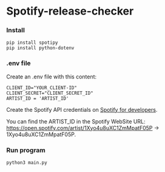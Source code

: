 # Spotify-release-checker

### Install
```
pip install spotipy
pip install python-dotenv
```

### .env file
Create an .env file with this content:

```
CLIENT_ID="YOUR_CLIENT-ID"
CLIENT_SECRET="CLIENT_SECRET_ID"
ARTIST_ID = 'ARTIST_ID'
```

Create the Spotify API credentials on [Spotify for developers](https://developer.spotify.com/).

You can find the ARTIST_ID in the Spotify WebSite URL: https://open.spotify.com/artist/1Xyo4u8uXC1ZmMpatF05P -> 1Xyo4u8uXC1ZmMpatF05P.


### Run program
```
python3 main.py
```
